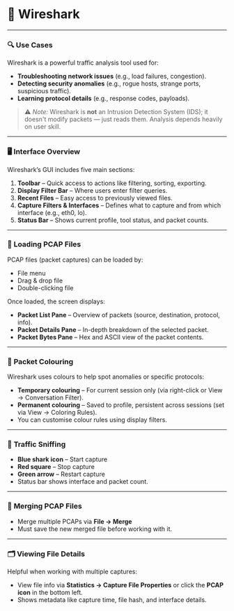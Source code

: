 # 🦈 Wireshark

---

### 🔍 **Use Cases**

Wireshark is a powerful traffic analysis tool used for:

* **Troubleshooting network issues** (e.g., load failures, congestion).
* **Detecting security anomalies** (e.g., rogue hosts, strange ports, suspicious traffic).
* **Learning protocol details** (e.g., response codes, payloads).

> ⚠️ *Note:* Wireshark is **not** an Intrusion Detection System (IDS); it doesn't modify packets — just reads them. Analysis depends heavily on user skill.

---

### 🖥️ **Interface Overview**

Wireshark’s GUI includes five main sections:

1. **Toolbar** – Quick access to actions like filtering, sorting, exporting.
2. **Display Filter Bar** – Where users enter filter queries.
3. **Recent Files** – Easy access to previously viewed files.
4. **Capture Filters & Interfaces** – Defines what to capture and from which interface (e.g., eth0, lo).
5. **Status Bar** – Shows current profile, tool status, and packet counts.

---

### 📂 **Loading PCAP Files**

PCAP files (packet captures) can be loaded by:

* File menu
* Drag & drop file
* Double-clicking file

Once loaded, the screen displays:

* **Packet List Pane** – Overview of packets (source, destination, protocol, info).
* **Packet Details Pane** – In-depth breakdown of the selected packet.
* **Packet Bytes Pane** – Hex and ASCII view of the packet contents.

---

### 🎨 **Packet Colouring**

Wireshark uses colours to help spot anomalies or specific protocols:

* **Temporary colouring** – For current session only (via right-click or View → Conversation Filter).
* **Permanent colouring** – Saved to profile, persistent across sessions (set via View → Coloring Rules).
* You can customise colour rules using display filters.

---

### 📡 **Traffic Sniffing**

* **Blue shark icon** – Start capture
* **Red square** – Stop capture
* **Green arrow** – Restart capture
* Status bar shows interface and packet count.

---

### 🔗 **Merging PCAP Files**

* Merge multiple PCAPs via **File → Merge**
* Must save the new merged file before working with it.

---

### 🗂️ **Viewing File Details**

Helpful when working with multiple captures:

* View file info via **Statistics → Capture File Properties** or click the **PCAP icon** in the bottom left.
* Shows metadata like capture time, file hash, and interface details.
